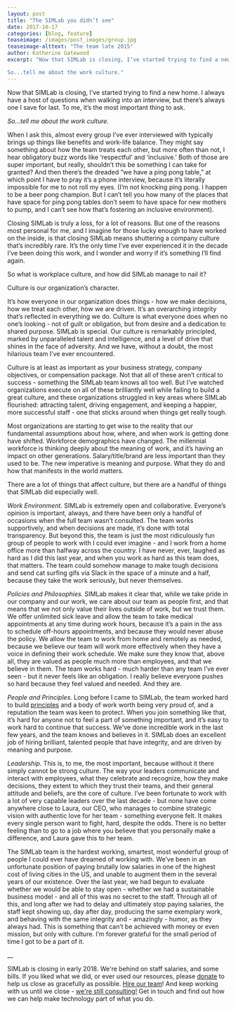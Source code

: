 ```yaml
---
layout: post
title: "The SIMLab you didn’t see"
date: 2017-10-17
categories: [blog, feature]
teaseimage: /images/post_images/group.jpg
teaseimage-alttext: "The team late 2015"
author: Katherine Gatewood
excerpt: "Now that SIMLab is closing, I’ve started trying to find a new home. I always have a host of questions when walking into an interview, but there’s always one I save for last. To me, it’s the most important thing to ask.

So...tell me about the work culture."
---
```

Now that SIMLab is closing, I’ve started trying to find a new home. I always have a host of questions when walking into an interview, but there’s always one I save for last. To me, it’s the most important thing to ask.

_So...tell me about the work culture._

When I ask this, almost every group I’ve ever interviewed with typically brings up things like benefits and work-life balance. They might say something about how the team treats each other, but more often than not, I hear obligatory buzz words like ‘respectful’ and ‘inclusive.’ Both of those are super important, but really, shouldn’t this be something I can take for granted? And then there’s the dreaded “we have a ping pong table,” at which point I have to pray it’s a phone interview, because it’s literally impossible for me to not roll my eyes. (I’m not knocking ping pong. I happen to be a beer pong champion. But I can’t tell you how many of the places that have space for ping pong tables don’t seem to have space for new mothers to pump, and I can’t see how that’s fostering an inclusive environment).

Closing SIMLab is truly a loss, for a lot of reasons. But one of the reasons most personal for me, and I imagine for those lucky enough to have worked on the inside, is that closing SIMLab means shuttering a company culture that’s incredibly rare. It’s the only time I’ve ever experienced it in the decade I’ve been doing this work, and I wonder and worry if it’s something I’ll find again.

So what is workplace culture, and how did SIMLab manage to nail it?

Culture is our organization’s character.

It’s how everyone in our organization does things - how we make decisions, how we treat each other, how we are driven. It’s an overarching integrity that’s reflected in everything we do. Culture is what everyone does when no one’s looking - not of guilt or obligation, but from desire and a dedication to shared purpose. SIMLab is special. Our culture is remarkably principled, marked by unparalleled talent and intelligence, and a level of drive that shines in the face of adversity. And we have, without a doubt, the most hilarious team I’ve ever encountered.

Culture is at least as important as your business strategy, company objectives, or compensation package. Not that all of these aren’t critical to success - something the SIMLab team knows all too well. But I’ve watched organizations execute on all of these brilliantly well while failing to build a great culture, and these organizations struggled in key areas where SIMLab flourished: attracting talent, driving engagement, and keeping a happier, more successful staff - one that sticks around when things get really tough.

Most organizations are starting to get wise to the reality that our fundamental assumptions about how, where, and when work is getting done have shifted. Workforce demographics have changed. The millennial workforce is thinking deeply about the meaning of work, and it’s having an impact on other generations. Salary/title/brand are less important than they used to be. The new imperative is meaning and purpose. What they do and how that manifests in the world matters.

There are a lot of things that affect culture, but there are a handful of things that SIMLab did especially well.

*Work Environment.* SIMLab is extremely open and collaborative. Everyone’s opinion is important, always, and there have been only a handful of occasions when the full team wasn’t consulted. The team works supportively, and when decisions are made, it’s done with total transparency. But beyond this, the team is just the most ridiculously fun group of people to work with I could ever imagine - and I work from a home office more than halfway across the country. I have never, ever, laughed as hard as I did this last year, and when you work as hard as this team does, that matters. The team could somehow manage to make tough decisions and send cat surfing gifs via Slack in the space of a minute and a half, because they take the work seriously, but never themselves.

*Policies and Philosophies.* SIMLab makes it clear that, while we take pride in our company and our work, we care about our team as people first, and that means that we not only value their lives outside of work, but we trust them. We offer unlimited sick leave and allow the team to take medical appointments at any time during work hours, because it’s a pain in the ass to schedule off-hours appointments, and because they would never abuse the policy. We allow the team to work from home and remotely as needed, because we believe our team will work more effectively when they have a voice in defining their work schedule.  We make sure they know that, above all, they are valued as people much more than employees, and that we believe in them. The team works hard - much harder than any team I’ve ever seen - but it never feels like an obligation. I really believe everyone pushes so hard because they feel valued and needed. And they are.

*People and Principles.* Long before I came to SIMLab, the team worked hard to build [principles](http://simlab.org/about/#principles) and a body of work worth being very proud of, and a reputation the team was keen to protect. When you join something like that, it’s hard for anyone not to feel a part of something important, and it’s easy to work hard to continue that success. We’ve done incredible work in the last few years, and the team knows and believes in it. SIMLab does an excellent job of hiring brilliant, talented people that have integrity, and are driven by meaning and purpose.

*Leadership.* This is, to me, the most important, because without it there simply cannot be strong culture. The way your leaders communicate and interact with employees, what they celebrate and recognize, how they make decisions, they extent to which they trust their teams, and their general attitude and beliefs, are the core of culture. I’ve been fortunate to work with a lot of very capable leaders over the last decade - but none have come anywhere close to Laura, our CEO, who manages to combine strategic vision with authentic love for her team - something everyone felt. It makes every single person want to fight, hard, despite the odds. There is no better feeling than to go to a job where you believe that you personally make a difference, and Laura gave this to her team.

The SIMLab team is the hardest working, smartest, most wonderful group of people I could ever have dreamed of working with. We’ve been in an unfortunate position of paying brutally low salaries in one of the highest cost of living cities in the US, and unable to augment them in the several years of our existence. Over the last year, we had begun to evaluate whether we would be able to stay open - whether we had a sustainable business model - and all of this was no secret to the staff. Through all of this, and long after we had to delay and ultimately stop paying salaries, the staff kept showing up, day after day, producing the same exemplary work, and behaving with the same integrity and - amazingly - humor, as they always had. This is something that can’t be achieved with money or even mission, but only with culture. I’m forever grateful for the small period of time I got to be a part of it.

__

SIMLab is closing in early 2018. We're behind on staff salaries, and some bills. If you liked what we did, or ever used our resources, please [donate](https://www.paypal.me/simlab/35) to help us close as gracefully as possible. [Hire our team](http://simlab.org/team)! And keep working with us until we close - [we're still consulting!](http://www.simlab.org/services) Get in touch and find out how we can help make technology part of what you do.
